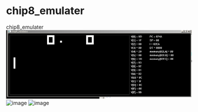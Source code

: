 # chip8_emulater
chip8_emulater
![image](chip8_pong.gif)
![image](chip8_trip8.gif)
![image](chip8_Airplane.gif)
